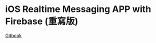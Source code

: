 # iOS Realtime Messaging APP with Firebase (重寫版)

[Gitbook](https://www.gitbook.com/book/mosluce/re-ios-realtime-messaging-app-with-firebase)
